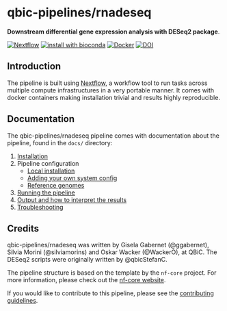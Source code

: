 # qbic-pipelines/rnadeseq

**Downstream differential gene expression analysis with DESeq2 package**.

[![Nextflow](https://img.shields.io/badge/nextflow-%E2%89%A519.04-brightgreen.svg)](https://www.nextflow.io/)
[![install with bioconda](https://img.shields.io/badge/install%20with-bioconda-brightgreen.svg)](http://bioconda.github.io/)
[![Docker](https://img.shields.io/docker/automated/qbicpipelines/rnadeseq.svg)](https://hub.docker.com/r/qbicpipelines/rnadeseq)
[![DOI](https://zenodo.org/badge/DOI/10.5281/zenodo.4024184.svg)](https://doi.org/10.5281/zenodo.4024184)

## Introduction

The pipeline is built using [Nextflow](https://www.nextflow.io), a workflow tool to run tasks across multiple compute infrastructures in a very portable manner. It comes with docker containers making installation trivial and results highly reproducible.

## Documentation

The qbic-pipelines/rnadeseq pipeline comes with documentation about the pipeline, found in the `docs/` directory:

1. [Installation](https://nf-co.re/usage/installation)
2. Pipeline configuration
   - [Local installation](https://nf-co.re/usage/local_installation)
   - [Adding your own system config](https://nf-co.re/usage/adding_own_config)
   - [Reference genomes](https://nf-co.re/usage/reference_genomes)
3. [Running the pipeline](docs/usage.md)
4. [Output and how to interpret the results](docs/output.md)
5. [Troubleshooting](https://nf-co.re/usage/troubleshooting)

## Credits

qbic-pipelines/rnadeseq was written by Gisela Gabernet (@ggabernet), Silvia Morini (@silviamorins) and Oskar Wacker (@WackerO), at QBiC. The DESeq2 scripts were originally written by @qbicStefanC.

The pipeline structure is based on the template by the `nf-core` project. For more information, please check out the [nf-core website](https://nf-co.re/).

If you would like to contribute to this pipeline, please see the [contributing guidelines](.github/CONTRIBUTING.md).
